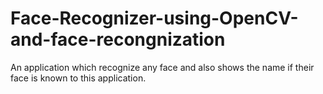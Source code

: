 # Face-Recognizer-using-OpenCV-and-face-recongnization
An application which recognize any face and also shows the name if their face is known to this application.
